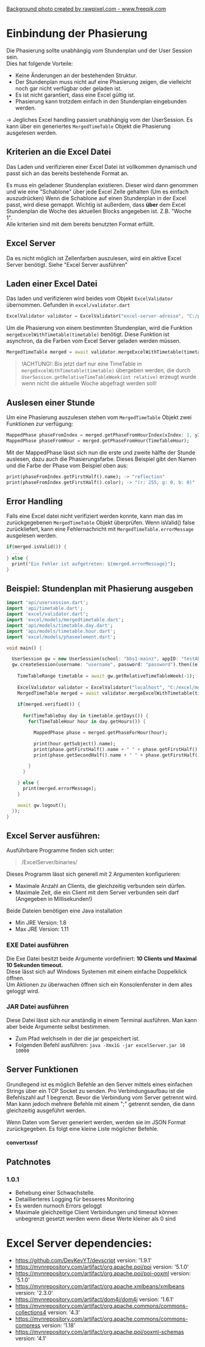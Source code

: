 <a href="https://www.freepik.com/photos/background">Background photo created by rawpixel.com - www.freepik.com</a>

# Einbindung der Phasierung

Die Phasierung sollte unabhängig vom Stundenplan und der User Session sein.<br>
Dies hat folgende Vorteile:
- Keine Änderungen an der bestehenden Struktur.
- Der Stundenplan muss nicht auf eine Phasierung zeigen, die vielleicht noch gar nicht verfügbar oder geladen ist.
- Es ist nicht garantiert, dass eine Excel gültig ist.
- Phasierung kann trotzdem einfach in den Stundenplan eingebunden werden.

-> Jegliches Excel handling passiert unabhängig vom der UserSession. Es kann über ein generiertes `MergedTimeTable` Objekt die Phasierung ausgelesen werden.

## Kriterien an die Excel Datei

Das Laden und verifizieren einer Excel Datei ist vollkommen dynamisch und passt sich an das bereits bestehende Format an.

Es muss ein geladener Stundenplan existieren. Dieser wird dann genommen und wie eine "Schablone" über jede Excel Zelle gehalten (Um es einfach auszudrücken)
Wenn die Schablone auf einen Stundenplan in der Excel passt, wird diese gemappt.
Wichtig ist außerdem, dass <b>über</b> dem Excel Stundenplan die Woche des aktuellen Blocks angegeben ist. Z.B. "Woche 1".<br>
Alle kriterien sind mit dem bereits benutzten Format erfüllt.

## Excel Server

Da es nicht möglich ist Zellenfarben auszulesen, wird ein aktive Excel Server benötigt.
Siehe "Excel Server ausführen"

## Laden einer Excel Datei

Das laden und verifizieren wird beides vom Objekt `ExcelValidator` übernommen.
Gefunden in `excel/validator.dart`

```dart
ExcelValidator validator = ExcelValidator("excel-server-adresse", "C:/pfad/zur/excel.xlsx");
```
Um die Phasierung von einem bestimmten Stundenplan, wird die Funktion `mergeExcelWithTimetable(timetable)` benötigt.
Diese Funktion ist asynchron, da die Farben vom Excel Server geladen werden müssen.

```dart
MergedTimeTable merged = await validator.mergeExcelWithTimetable(timetable);
```
>!ACHTUNG!: Bis jetzt darf nur eine TimeTable in `mergeExcelWithTimetable(timetable)` übergeben werden, die durch `UserSession.getRelativeTimeTableWeek(int relative)`
>erzeugt wurde wenn nicht die aktuelle Woche abgefragt werden soll!

## Auslesen einer Stunde

Um eine Phasierung auszulesen stehen vom `MergedTimeTable` Objekt zwei Funktionen zur verfügung:

```dart
MappedPhase phaseFromIndex = merged.getPhaseFromHourIndex(xIndex: 1, yIndex: 3); //<- Das ließe sich übersetzen in "Dienstag", 4. Stunde.
MappedPhase phaseFromHour = merged.getPhaseFromHour(TimeTableHour);
```
Mit der MappedPhase lässt sich nun die erste und zweite hälfte der Stunde auslesen, dazu auch die Phasierungsfarbe.
Dieses Beispiel gibt den Namen und die Farbe der Phase vom Beispiel oben aus:

```dart
print(phaseFromIndex.getFirstHalf().name); -> "reflection"
print(phaseFromIndex.getFirstHalf().color); -> "(r: 255, g: 0, b: 0)"
```
## Error Handling

Falls eine Excel datei nicht verifiziert werden konnte, kann man das im zurückgegebenen `MergedTimeTable` Objekt überprüfen.
Wenn isValid() false zurückliefert, kann eine Fehlernachricht mit `MergedTimeTable.errorMessage` ausgelesen werden.

```dart
if(merged.isValid()) {
  ...
} else {
  print("Ein Fehler ist aufgetreten: ${merged.errorMessage}");
}
```
## Beispiel: Stundenplan mit Phasierung ausgeben

```dart
import 'api/usersession.dart';
import 'api/timetable.dart';
import 'excel/validator.dart';
import 'excel/models/mergedtimetable.dart';
import 'api/models/timetable.day.dart';
import 'api/models/timetable.hour.dart';
import 'excel/models/phaseelement.dart';

void main() {

  UserSession gw = new UserSession(school: "bbs1-mainz", appID: "testAPP");
  gw.createSession(username: "username", password: "password").then((e) async {
    
    TimeTableRange timetable = await gw.getRelativeTimeTableWeek(-1); 
    
    ExcelValidator validator = ExcelValidator("localhost", "C:/excel/model1.xlsx");
    MergedTimeTable merged = await validator.mergeExcelWithTimetable(timetable);
    
    if(merged.verified()) {
      
      for(TimeTableDay day in timetable.getDays()) {
        for(TimeTableHour hour in day.getHours()) {

          MappedPhase phase = merged.getPhaseForHour(hour);

          print(hour.getSubject().name);
          print(phase.getFirstHalf().name + " " + phase.getFirstHalf().color.toString());
          print(phase.getSecondHalf().name + " " + phase.getFirstHalf().color.toString());

        }
      }

    } else {
      print(merged.errorMessage);
    } 

    await gw.logout();
  });
}
```

## Excel Server ausführen:

Ausführbare Programme finden sich unter:
> /ExcelServer/binaries/

Dieses Programm lässt sich generell mit 2 Argumenten konfigurieren:
- Maximale Anzahl an Clients, die gleichzeitig verbunden sein dürfen.
- Maximale Zeit, die ein Client mit dem Server verbunden sein darf (Angegeben in Millisekunden!)

Beide Dateien benötigen eine Java installation
- Min JRE Version: 1.8
- Max JRE Version: 1.11

### EXE Datei ausführen

Die Exe Datei besitzt beide Argumente vordefiniert: **10 Clients und Maximal 10 Sekunden timeout.**<br>
Diese lässt sich auf Windows Systemen mit einem einfache Doppelklick öffnen.<br>
Um Aktionen zu überwachen öffnen sich ein Konsolenfenster in dem alles geloggt wird.

### JAR Datei ausführen

Diese Datei lässt sich nur anständig in einem Terminal ausführen.
Man kann aber beide Argumente selbst bestimmen.

- Zum Pfad welchseln in der die jar gespeichert ist.
- Folgenden Befehl ausführen:
```java -Xmx1G -jar excelServer.jar 10 10000```

## Server Funktionen

Grundlegend ist es möglich Befehle an den Server mittels eines einfachen Strings über ein TCP Socket zu senden.
Pro Verbindungsaufbau ist die Befehlszahl auf 1 begrenzt. Bevor die Verbindung vom Server getrennt wird.<br>
Man kann jedoch mehrere Befehle mit einem ";" getrennt senden, die dann gleichzeitig ausgeführt werden.

Wenn Daten vom Server generiert werden, werden sie im JSON Format zurückgegeben.
Es folgt eine kleine Liste möglicher Befehle.

#### convertxssf

## Patchnotes

### 1.0.1
- Behebung einer Schwachstelle.
- Detaillierteres Logging für besseres Monitoring
- Es werden nurnoch Errors geloggt
- Maximale gleichzeitige Client Verbindungen und timeout können unbegrenzt gesetzt werden wenn diese Werte kleiner als 0 sind


# Excel Server dependencies:

- <a>https://github.com/DevKevYT/devscript</a> version: '1.9.1'<br>
- <a>https://mvnrepository.com/artifact/org.apache.poi/poi</a> version: '5.1.0'<br>
- <a>https://mvnrepository.com/artifact/org.apache.poi/poi-ooxml</a> version: '5.1.0'<br>
- <a>https://mvnrepository.com/artifact/org.apache.xmlbeans/xmlbeans</a> version: '2.3.0'<br>
- <a>https://mvnrepository.com/artifact/dom4j/dom4j</a> version: '1.6.1'<br>
- <a>https://mvnrepository.com/artifact/org.apache.commons/commons-collections4</a> version: '4.3'<br>
- <a>https://mvnrepository.com/artifact/org.apache.commons/commons-compress</a> version: '1.18'<br>
- <a>https://mvnrepository.com/artifact/org.apache.poi/ooxml-schemas</a> version: '4.1'
